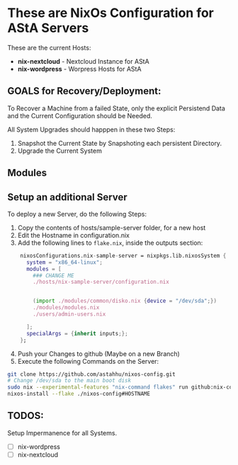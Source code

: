 # These are NixOs Configuration for AStA Servers
These are the current Hosts:

- __nix-nextcloud__ - Nextcloud Instance for AStA
- __nix-wordpress__ - Worpress Hosts for AStA 

## GOALS for Recovery/Deployment:
To Recover a Machine from a failed State, only the explicit Persistend Data and the Current Configuration should be Needed. 

All System Upgrades should happpen in these two Steps:

1. Snapshot the Current State by Snapshoting each persistent Directory.
2. Upgrade the Current System

## Modules

## Setup an additional Server
To deploy a new Server, do the following Steps:

1. Copy the contents of hosts/sample-server folder, for a new host
2. Edit the Hostname in configuration.nix
3. Add the following lines to `flake.nix`, inside the outputs section:
```nix
    nixosConfigurations.nix-sample-server = nixpkgs.lib.nixosSystem {
      system = "x86_64-linux";
      modules = [
        ### CHANGE ME
        ./hosts/nix-sample-server/configuration.nix


        (import ./modules/common/disko.nix {device = "/dev/sda";})
        ./modules/modules.nix
        ./users/admin-users.nix

      ];
      specialArgs = {inherit inputs;};
    };
```
4. Push your Changes to github (Maybe on a new Branch)
5. Execute the following Commands on the Server:

```bash
git clone https://github.com/astahhu/nixos-config.git
# Change /dev/sda to the main boot disk
sudo nix --experimental-features "nix-command flakes" run github:nix-community/disko -- --mode disko ./nixos-config/modules/common/disko.nix --arg device '"/dev/sda"'
nixos-install --flake ./nixos-config#HOSTNAME
```

## TODOS:
Setup Impermanence for all Systems.

- [ ] nix-wordpress
- [ ] nix-nextcloud
